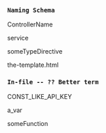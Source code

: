 ### `Naming Schema`

ControllerName

service

someTypeDirective

the-template.html

### `In-file -- ?? Better term`

CONST_LIKE_API_KEY

a_var

someFunction

